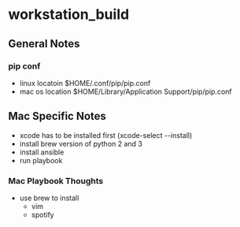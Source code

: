 # workstation_build
## General Notes
### pip conf
 * linux locatoin $HOME/.conf/pip/pip.conf
 * mac os location $HOME/Library/Application Support/pip/pip.conf

## Mac Specific Notes
 - xcode has to be installed first (xcode-select --install)
 - install brew version of python 2 and 3
 - install ansible
 - run playbook
### Mac Playbook Thoughts
 - use brew to install
   - vim
   - spotify
